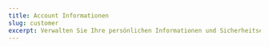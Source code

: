 ```yaml
---
title: Account Informationen
slug: customer
excerpt: Verwalten Sie Ihre persönlichen Informationen und Sicherheitseinstellungen
---
```


